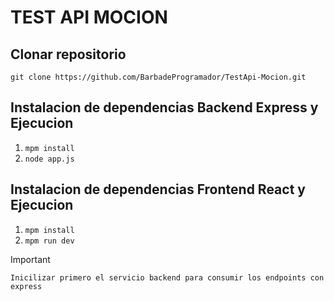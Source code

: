 # TEST API MOCION 

## Clonar repositorio 
`git clone https://github.com/BarbadeProgramador/TestApi-Mocion.git`

## Instalacion de dependencias Backend Express y Ejecucion
1. `mpm install `
2. `node app.js`

## Instalacion de dependencias Frontend React y Ejecucion
1. `mpm install `
2. `mpm run dev`


> [!IMPORTANT]
> `Inicilizar primero el servicio backend para consumir los endpoints con express`

